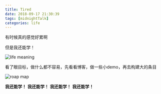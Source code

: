 ```yaml
---
title: Tired
date: 2018-09-17 21:30:39
tags: [midnightTalk]
categories: life
---
```


有时候真的感觉好累啊

但是我还能学！

![life meaning](https://encrypted-tbn0.gstatic.com/images?q=tbn:ANd9GcRcZT41RINpACTbqk6gtMChzUZIFcXK6t4xqHTpLlBDTErfEskwZQ)





看了眼目标，做什么都不容易，先看看博客，做一些小demo，再去构建大的条目

![roap map](https://camo.githubusercontent.com/6797bdc1a11d35369611c817bbd5dae9a162d775/68747470733a2f2f7261772e6769746875622e636f6d2f4a61636b736f6e5469616e2f666b732f6d61737465722f666967757265732f666b732e6a7067)

**我还能学！**
**我还能学！**
**我还能学！**
**我还能学！**